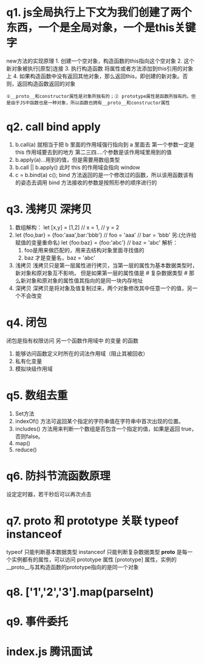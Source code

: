 # q1. js全局执行上下文为我们创建了两个东西，一个是全局对象，一个是this关键字
  new方法的实现原理
    1. 创建一个空对象，构造函数的this指向这个空对象
    2. 这个新对象被执行[原型]连接
    3. 执行构造函数  将属性或者方法添加到this引用的对象上
    4. 如果构造函数中没有返回其他对象，那么返回this，即创建的新对象。否则，返回构造函数返回的对象

    ①__proto__和constructor属性是对象所独有的；② prototype属性是函数所独有的。但是由于JS中函数也是一种对象，所以函数也拥有__proto__和constructor属性

# q2. call bind apply
  1. b.call(a)  就相当于把 b 里面的作用域强行指向到 a 里面去
     第一个参数一定是 this 作用域要去到的地方
     第二三四....个参数是该作用域里用到的值
  2. b.apply(a)...用到的值，但是需要用数组类型
  3. b.call || b.apply() 此时 this 的作用域会指向 window
  4. c = b.bind(a) 
     c();
     bind 方法返回的是一个修改过的函数，所以该用函数该有的姿态去调用
     bind 方法接收的参数是按照形参的顺序进行的

# q3. 浅拷贝 深拷贝
  1. 数组解构：
    let [x,y] = [1,2]
    //  x = 1,
    //  y = 2
  2. let {foo,bar} = {foo:'aaa',bar:'bbb'}
    // foo = 'aaa'
    // bar = 'bbb'
    另:(允许给赋值的变量重命名)
    let {foo:baz} = {foo:'abc'}
    // baz = 'abc'
    解析：
      1. foo是用来做匹配的，用来去结构对象里面寻找值的
      2. baz 才是变量名，baz = 'abc'
  3. 浅拷贝
    浅拷贝只是第一层属性进行拷贝，当第一层的属性为基本数据类型时，新对象和原对象互不影响，
    但是如果第一层的属性值是 # 复杂数据类型 # 那么新对象和原对象的属性值其指向的是同一块内存地址
  4. 深拷贝
    深拷贝是将对象及值复制过来，两个对象修改其中任意一个的值，另一个不会改变

# q4. 闭包
  闭包是指有权限访问 另一个函数作用域中 的变量 的函数
  1. 能够访问函数定义时所在的词法作用域（阻止其被回收）
  2. 私有化变量
  3. 模拟块级作用域

# q5. 数组去重
  1. Set方法
  2. indexOf() 方法可返回某个指定的字符串值在字符串中首次出现的位置。
  3. includes() 方法用来判断一个数组是否包含一个指定的值，如果是返回 true，否则false。
  4. map()
  5. reduce()

# q6. 防抖节流函数原理
  设定定时器，若干秒后可以再次点击

# q7. __proto__ 和 prototype 关联    typeof instanceof
  typeof 只能判断基本数据类型 instanceof 只能判断复杂数据类型
  __proto__ 是每一个实例都有的属性，可以访问 prototype 属性
  [prototype] 属性，实例的__proto__与其构造函数的prototype指向的是同一个对象

# q8. ['1','2','3'].map(parseInt)

# q9. 事件委托

# index.js 腾讯面试